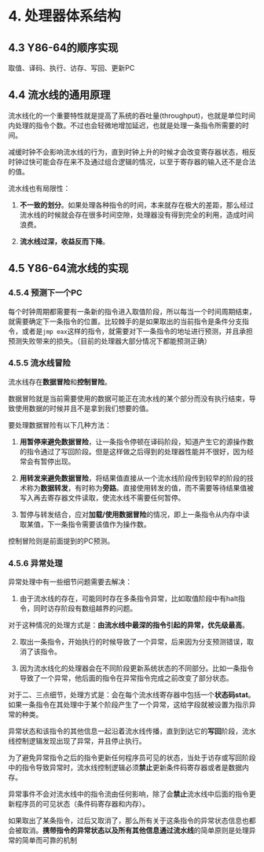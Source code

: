 # 4. 处理器体系结构

## 4.3  Y86-64的顺序实现

取值、译码、执行、访存、写回、更新PC

## 4.4 流水线的通用原理

流水线化的一个重要特性就是提高了系统的吞吐量(throughput)，也就是单位时间内处理的指令个数。不过也会轻微地增加延迟，也就是处理一条指令所需要的时间。

减缓时钟不会影响流水线的行为，直到时钟上升的时候才会改变寄存器状态，相反时钟过快可能会存在来不及通过组合逻辑的情况，以至于寄存器的输入还不是合法的值。

流水线也有局限性：

1. **不一致的划分**。如果处理各种指令的时间，本来就存在极大的差距，那么经过流水线的时候就会存在很多时间空隙，处理器没有得到完全的利用，造成时间浪费。

2. **流水线过深，收益反而下降**。

## 4.5  Y86-64流水线的实现

### 4.5.4 预测下一个PC

每个时钟周期都需要有一条新的指令进入取值阶段，所以每当一个时间周期结束，就需要确定下一条指令的位置。比较棘手的是如果取出的当前指令是条件分支指令，或者是`jmp eax`这样的指令，就需要对下一条指令的地址进行预测，并且承担预测失败带来的损失。（目前的处理器大部分情况下都能预测正确）

### 4.5.5 流水线冒险

流水线存在**数据冒险**和**控制冒险**。

数据冒险就是当前需要使用的数据可能正在流水线的某个部分而没有执行结束，导致使用数据的时候并且不是拿到我们想要的值。

要处理数据冒险有以下几种方法：

1. **用暂停来避免数据冒险**，让一条指令停顿在译码阶段，知道产生它的源操作数的指令通过了写回阶段。但是这样做之后得到的处理器性能并不很好，因为经常会有暂停出现。

2. **用转发来避免数据冒险**，将结果值直接从一个流水线阶段传到较早的阶段的技术称为**数据转发**，有时称为**旁路**。直接使用转发的值，而不需要等待结果值被写入再去寄存器文件读取，使流水线不需要任何暂停。

3. 暂停与转发结合，应对**加载/使用数据冒险**的情况，即上一条指令从内存中读取某值，下一条指令需要该值作为操作数。

控制冒险则是前面提到的PC预测。

### 4.5.6 异常处理

异常处理中有一些细节问题需要去解决：

1. 由于流水线的存在，可能同时存在多条指令异常，比如取值阶段中有halt指令，同时访存阶段有数组越界的问题。

​			对于这种情况的处理方式是：**由流水线中最深的指令引起的异常，优先级最高**。

2. 取出一条指令，开始执行的时候导致了一个异常，后来因为分支预测错误，取消了该指令。

3. 因为流水线化的处理器会在不同阶段更新系统状态的不同部分。比如一条指令导致了一个异常，他后面的指令在异常指令完成之前改变了部分状态。

对于二、三点细节，处理方式是：会在每个流水线寄存器中包括一个**状态码stat**。如果一条指令在其处理中于某个阶段产生了一个异常，这给字段就被设置为指示异常的种类。

异常状态和该指令的其他信息一起沿着流水线传播，直到到达它的**写回**阶段，流水线控制逻辑发现出现了异常，并且停止执行。

为了避免异常指令之后的指令更新任何程序员可见的状态，当处于访存或写回阶段中的指令导致异常时，流水线控制逻辑必须**禁止**更新条件码寄存器或者是数据内存。

异常事件不会对流水线中的指令流由任何影响，除了会**禁止**流水线中后面的指令更新程序员的可见状态（条件码寄存器和内存）。

如果取出了某条指令，过后又取消了，那么所有关于这条指令的异常状态信息也都会被取消。**携带指令的异常状态以及所有其他信息通过流水线**的简单原则是处理异常的简单而可靠的机制



